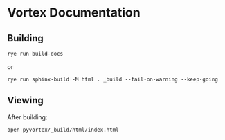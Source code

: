# Vortex Documentation
## Building

```
rye run build-docs
```

or

```
rye run sphinx-build -M html . _build --fail-on-warning --keep-going
```

## Viewing

After building:

```
open pyvortex/_build/html/index.html
```
